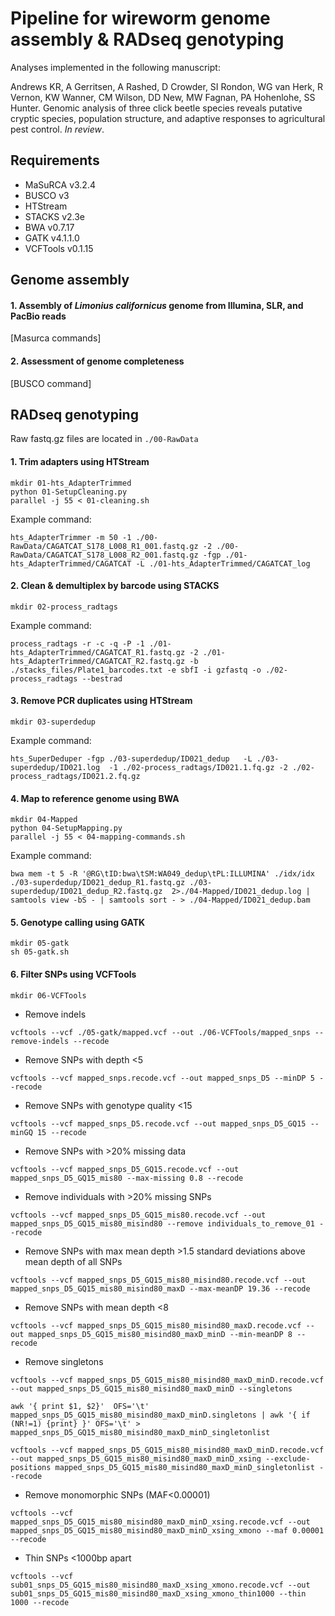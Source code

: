 # Pipeline for wireworm genome assembly & RADseq genotyping

Analyses implemented in the following manuscript:

Andrews KR, A Gerritsen, A Rashed, D Crowder, SI Rondon, WG van Herk, R Vernon, KW Wanner, CM Wilson, DD New, MW Fagnan, PA Hohenlohe, SS Hunter. Genomic analysis of three click beetle species reveals putative cryptic species, population structure, and adaptive responses to agricultural pest control. *In review*.

## Requirements

* MaSuRCA v3.2.4
* BUSCO v3
* HTStream
* STACKS v2.3e
* BWA v0.7.17
* GATK v4.1.1.0
* VCFTools v0.1.15

## Genome assembly

#### 1. Assembly of *Limonius californicus* genome from Illumina, SLR, and PacBio reads

[Masurca commands]

#### 2. Assessment of genome completeness

[BUSCO command]




## RADseq genotyping

Raw fastq.gz files are located in ```./00-RawData```

#### 1. Trim adapters using HTStream

```
mkdir 01-hts_AdapterTrimmed
python 01-SetupCleaning.py
parallel -j 55 < 01-cleaning.sh
```

Example command:

```
hts_AdapterTrimmer -m 50 -1 ./00-RawData/CAGATCAT_S178_L008_R1_001.fastq.gz -2 ./00-RawData/CAGATCAT_S178_L008_R2_001.fastq.gz -fgp ./01-hts_AdapterTrimmed/CAGATCAT -L ./01-hts_AdapterTrimmed/CAGATCAT_log
```

#### 2. Clean & demultiplex by barcode using STACKS

```
mkdir 02-process_radtags
```

Example command: 

```
process_radtags -r -c -q -P -1 ./01-hts_AdapterTrimmed/CAGATCAT_R1.fastq.gz -2 ./01-hts_AdapterTrimmed/CAGATCAT_R2.fastq.gz -b ./stacks_files/Plate1_barcodes.txt -e sbfI -i gzfastq -o ./02-process_radtags --bestrad
```


#### 3. Remove PCR duplicates using HTStream

```
mkdir 03-superdedup
```

Example command:
```
hts_SuperDeduper -fgp ./03-superdedup/ID021_dedup   -L ./03-superdedup/ID021.log  -1 ./02-process_radtags/ID021.1.fq.gz -2 ./02-process_radtags/ID021.2.fq.gz
```

#### 4. Map to reference genome using BWA

```
mkdir 04-Mapped
python 04-SetupMapping.py
parallel -j 55 < 04-mapping-commands.sh
```

Example command:
```
bwa mem -t 5 -R '@RG\tID:bwa\tSM:WA049_dedup\tPL:ILLUMINA' ./idx/idx ./03-superdedup/ID021_dedup_R1.fastq.gz ./03-superdedup/ID021_dedup_R2.fastq.gz  2>./04-Mapped/ID021_dedup.log | samtools view -bS - | samtools sort - > ./04-Mapped/ID021_dedup.bam
```

#### 5. Genotype calling using GATK

```
mkdir 05-gatk
sh 05-gatk.sh
```

#### 6. Filter SNPs using VCFTools

```
mkdir 06-VCFTools
```

*  Remove indels
```
vcftools --vcf ./05-gatk/mapped.vcf --out ./06-VCFTools/mapped_snps --remove-indels --recode
```

*  Remove SNPs with depth <5
```
vcftools --vcf mapped_snps.recode.vcf --out mapped_snps_D5 --minDP 5 --recode
```

*  Remove SNPs with genotype quality <15
```
vcftools --vcf mapped_snps_D5.recode.vcf --out mapped_snps_D5_GQ15 --minGQ 15 --recode
```

*  Remove SNPs with >20% missing data
```
vcftools --vcf mapped_snps_D5_GQ15.recode.vcf --out mapped_snps_D5_GQ15_mis80 --max-missing 0.8 --recode
```

*  Remove individuals with >20% missing SNPs
```
vcftools --vcf mapped_snps_D5_GQ15_mis80.recode.vcf --out mapped_snps_D5_GQ15_mis80_misind80 --remove individuals_to_remove_01 --recode
```

*  Remove SNPs with max mean depth >1.5 standard deviations above mean depth of all SNPs
```
vcftools --vcf mapped_snps_D5_GQ15_mis80_misind80.recode.vcf --out mapped_snps_D5_GQ15_mis80_misind80_maxD --max-meanDP 19.36 --recode
```

*  Remove SNPs with mean depth <8
```
vcftools --vcf mapped_snps_D5_GQ15_mis80_misind80_maxD.recode.vcf --out mapped_snps_D5_GQ15_mis80_misind80_maxD_minD --min-meanDP 8 --recode
```

*  Remove singletons
```
vcftools --vcf mapped_snps_D5_GQ15_mis80_misind80_maxD_minD.recode.vcf --out mapped_snps_D5_GQ15_mis80_misind80_maxD_minD --singletons

awk '{ print $1, $2}'  OFS='\t' mapped_snps_D5_GQ15_mis80_misind80_maxD_minD.singletons | awk '{ if (NR!=1) {print} }' OFS='\t' > mapped_snps_D5_GQ15_mis80_misind80_maxD_minD_singletonlist

vcftools --vcf mapped_snps_D5_GQ15_mis80_misind80_maxD_minD.recode.vcf --out mapped_snps_D5_GQ15_mis80_misind80_maxD_minD_xsing --exclude-positions mapped_snps_D5_GQ15_mis80_misind80_maxD_minD_singletonlist --recode
```

*  Remove monomorphic SNPs (MAF<0.00001)
```
vcftools --vcf mapped_snps_D5_GQ15_mis80_misind80_maxD_minD_xsing.recode.vcf --out mapped_snps_D5_GQ15_mis80_misind80_maxD_minD_xsing_xmono --maf 0.00001 --recode
```

*  Thin SNPs <1000bp apart
```
vcftools --vcf sub01_snps_D5_GQ15_mis80_misind80_maxD_xsing_xmono.recode.vcf --out sub01_snps_D5_GQ15_mis80_misind80_maxD_xsing_xmono_thin1000 --thin 1000 --recode
```
